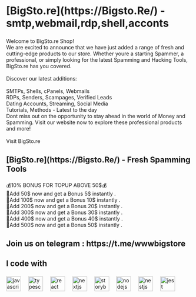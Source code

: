 <h1 align="left">[BigSto.re](https://Bigsto.Re/) - smtp,webmail,rdp,shell,acconts</h1>

###

<p align="left">Welcome to BigSto.re Shop!<br>We are excited to announce that we have just added a range of fresh and cutting-edge products to our store. Whether youre a starting Spammer, a professional, or simply looking for the latest Spamming and Hacking Tools, BigSto.re has you covered.<br><br>Discover our latest additions:<br><br>SMTPs, Shells, cPanels, Webmails<br>RDPs, Senders, Scampages, Verified Leads<br>Dating Accounts, Streaming, Social Media<br>Tutorials, Methods - Latest to the day<br>Dont miss out on the opportunity to stay ahead in the world of Money and Spamming. Visit our website now to explore these professional products and more!<br><br>Visit BigSto.re</p>

###

<h2 align="left">[BigSto.re](https://Bigsto.Re/)  - Fresh Spamming Tools</h2>

###

<p align="left">💰10% BONUS FOR TOPUP ABOVE 50$💰<br>🎁Add 50$ now and get a Bonus 5$ instantly .<br>🎁Add 100$ now and get a Bonus 10$ instantly .<br>🎁Add 200$ now and get a Bonus 20$ instantly .<br>🎁Add 300$ now and get a Bonus 30$ instantly .<br>🎁Add 400$ now and get a Bonus 40$ instantly .<br>🎁Add 500$ now and get a Bonus 50$ instantly .</p>

###
<h2 align="left">Join us on telegram : https://t.me/wwwbigstore</h2>
<h2 align="left">I code with</h2>

###

<div align="left">
  <img src="https://cdn.jsdelivr.net/gh/devicons/devicon/icons/javascript/javascript-original.svg" height="40" alt="javascript logo"  />
  <img width="12" />
  <img src="https://cdn.jsdelivr.net/gh/devicons/devicon/icons/typescript/typescript-original.svg" height="40" alt="typescript logo"  />
  <img width="12" />
  <img src="https://cdn.jsdelivr.net/gh/devicons/devicon/icons/react/react-original.svg" height="40" alt="react logo"  />
  <img width="12" />
  <img src="https://cdn.jsdelivr.net/gh/devicons/devicon/icons/nextjs/nextjs-original.svg" height="40" alt="nextjs logo"  />
  <img width="12" />
  <img src="https://cdn.jsdelivr.net/gh/devicons/devicon/icons/storybook/storybook-original.svg" height="40" alt="storybook logo"  />
  <img width="12" />
  <img src="https://cdn.jsdelivr.net/gh/devicons/devicon/icons/nodejs/nodejs-original.svg" height="40" alt="nodejs logo"  />
  <img width="12" />
  <img src="https://cdn.jsdelivr.net/gh/devicons/devicon/icons/nestjs/nestjs-plain.svg" height="40" alt="nestjs logo"  />
  <img width="12" />
  <img src="https://cdn.jsdelivr.net/gh/devicons/devicon/icons/jest/jest-plain.svg" height="40" alt="jest logo"  />
</div>

###
